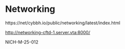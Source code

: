 # Networking
  https://net/cybbh.io/public/networking/latest/index.html
  
  http://networking-cftd-1.server.vta:8000/
  
  NICH-M-25-012
  
